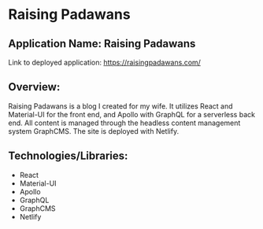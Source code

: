 # Raising Padawans

## Application Name: Raising Padawans

Link to deployed application: https://raisingpadawans.com/

## Overview:

Raising Padawans is a blog I created for my wife. It utilizes React and Material-UI for the front end, and Apollo with GraphQL for a serverless back end. All content is managed through the headless content management system GraphCMS. The site is deployed with Netlify.

## Technologies/Libraries:

- React
- Material-UI
- Apollo
- GraphQL
- GraphCMS
- Netlify
